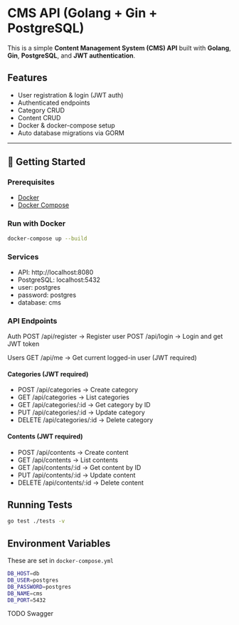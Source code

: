 # CMS API (Golang + Gin + PostgreSQL)

This is a simple **Content Management System (CMS) API** built with **Golang**, **Gin**, **PostgreSQL**, and **JWT authentication**.

## Features
- User registration & login (JWT auth)
- Authenticated endpoints
- Category CRUD
- Content CRUD
- Docker & docker-compose setup
- Auto database migrations via GORM

---

## 🚀 Getting Started

### Prerequisites
- [Docker](https://www.docker.com/get-started)
- [Docker Compose](https://docs.docker.com/compose/)

### Run with Docker
```bash
docker-compose up --build
```

### Services
- API: http://localhost:8080
- PostgreSQL: localhost:5432
- user: postgres
- password: postgres
- database: cms


### API Endpoints
Auth
POST /api/register → Register user
POST /api/login → Login and get JWT token

Users
GET /api/me → Get current logged-in user (JWT required)

#### Categories (JWT required)
- POST /api/categories → Create category
- GET /api/categories → List categories
- GET /api/categories/:id → Get category by ID
- PUT /api/categories/:id → Update category
- DELETE /api/categories/:id → Delete category

#### Contents (JWT required)
- POST /api/contents → Create content
- GET /api/contents → List contents
- GET /api/contents/:id → Get content by ID
- PUT /api/contents/:id → Update content
- DELETE /api/contents/:id → Delete content

## Running Tests
```bash
go test ./tests -v
```

## Environment Variables
These are set in `docker-compose.yml`
```bash
DB_HOST=db
DB_USER=postgres
DB_PASSWORD=postgres
DB_NAME=cms
DB_PORT=5432

```

TODO Swagger